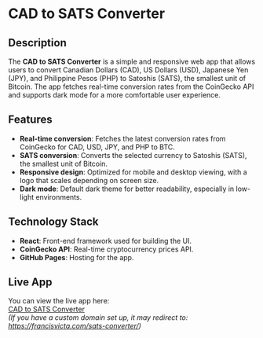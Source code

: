 # CAD to SATS Converter

## Description
The **CAD to SATS Converter** is a simple and responsive web app that allows users to convert Canadian Dollars (CAD), US Dollars (USD), Japanese Yen (JPY), and Philippine Pesos (PHP) to Satoshis (SATS), the smallest unit of Bitcoin. The app fetches real-time conversion rates from the CoinGecko API and supports dark mode for a more comfortable user experience.

## Features
- **Real-time conversion**: Fetches the latest conversion rates from CoinGecko for CAD, USD, JPY, and PHP to BTC.
- **SATS conversion**: Converts the selected currency to Satoshis (SATS), the smallest unit of Bitcoin.
- **Responsive design**: Optimized for mobile and desktop viewing, with a logo that scales depending on screen size.
- **Dark mode**: Default dark theme for better readability, especially in low-light environments.

## Technology Stack
- **React**: Front-end framework used for building the UI.
- **CoinGecko API**: Real-time cryptocurrency prices API.
- **GitHub Pages**: Hosting for the app.

## Live App
You can view the live app here:  
[CAD to SATS Converter](https://victafrancis.github.io/sats-converter/)  
*(If you have a custom domain set up, it may redirect to: https://francisvicta.com/sats-converter/)*
